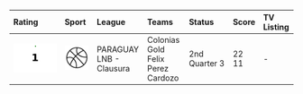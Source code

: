 | Rating                                                                                                                               | Sport                                                                                                                | League                     | Teams                                | Status        | Score    | TV Listing   |
|:-------------------------------------------------------------------------------------------------------------------------------------|:---------------------------------------------------------------------------------------------------------------------|:---------------------------|:-------------------------------------|:--------------|:---------|:-------------|
| <img src="https://raw.githubusercontent.com/BlakeDuncan25/Donut-SVG-Ratings/bac4e4a278175106499642192132b1786a9aec38/1.svg" alt="1"> | <img src="https://raw.githubusercontent.com/BlakeDuncan25/Donut-SVG-Ratings/master/basketball.png" alt="Basketball"> | PARAGUAY<br>LNB - Clausura | Colonias Gold<br>Felix Perez Cardozo | 2nd Quarter 3 | 22<br>11 | -            |